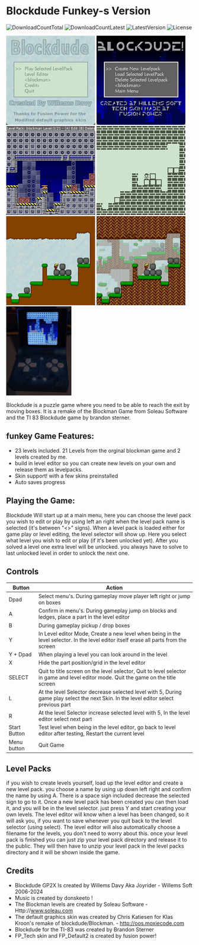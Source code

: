 # Blockdude Funkey-s Version
![DownloadCountTotal](https://img.shields.io/github/downloads/joyrider3774/blockdude_funkey/total?label=total%20downloads&style=plastic) ![DownloadCountLatest](https://img.shields.io/github/downloads/joyrider3774/blockdude_funkey/latest/total?style=plastic) ![LatestVersion](https://img.shields.io/github/v/tag/joyrider3774/blockdude_funkey?label=Latest%20version&style=plastic) ![License](https://img.shields.io/github/license/joyrider3774/blockdude_funkey?style=plastic)

![screenshot 1](metadata/screenshot1.png) ![screenshot 2](metadata/screenshot2.png) ![screenshot 3](metadata/screenshot3.png) 
![screenshot 4](metadata/screenshot4.png) ![screenshot 5](metadata/screenshot5.png) ![screenshot 6](metadata/screenshot6.png)
![screenshot 7](metadata/screenshot7.png)


Blockdude is a puzzle game where you need to be able to reach the exit by moving boxes. 
It is a remake of the Blockman Game from Soleau Software and the TI 83 Blockdude game by brandon sterner. 

## funkey Game Features:
- 23 levels included. 21 Levels from the orginal blockman game and 2 levels created by me. 
- build in level editor so you can create new levels on your own and release them as levelpacks. 
- Skin support! with a few skins preinstalled
- Auto saves progress

## Playing the Game:
Blockdude Will start up at a main menu, here you can choose the level pack you wish to edit or play by using left an right when the level pack name is selected (it's between "<>" signs). 
When a level pack is loaded either for game play or level editing, the level selector will show up. Here you select what level you wish to edit or play (if it's been unlocked yet). 
After you solved a level one extra level will be unlocked. you always have to solve to last unlocked level in order to unlock the next one.

## Controls

| Button | Action |
| ------ | ------ |
| Dpad | Select menu's. During gameplay move player left right or jump on boxes |
| A | Confirm in menu's. During gameplay jump on blocks and ledges, place a part in the level editor |
| B | During gameplay pickup / drop boxes |
| Y | In Level editor Mode, Create a new level when being in the level selector. In the level editor itself erase all parts from the screen |
| Y + Dpad | When playing a level you can look around in the level |
| X | Hide the part position/grid in the level editor |
| SELECT | Quit to title screen on the level selector, Quit to level selector in game and level editor mode. Quit the game on the title screen |
| L | At the level Selector decrease selected level with 5, During game play select the next Skin. In the level editor select previous part |
| R | At the level Selector increase selected level with 5, In the level editor select next part |
| Start Button | Test level when being in the level editor, go back to level editor after testing, Restart the current level |
| Menu button | Quit Game |


## Level Packs
if you wish to create levels yourself, load up the level editor and create a new level pack. you choose a name by using up down left right and confirm the name by using A. There is a space sign included decrease the selected sign to go to it. Once a new level pack has been created you can then load it, and you will be in the level selector. just press Y and start creating your own levels. The level editor will know when a level has been changed, so it will ask you, if you want to save whenever you quit back to the level selector (using select). The level editor will also automatically choose a filename for the levels, you don't need to worry about this. once your level pack is finished you can just zip your level pack directory and release it to the public. They will then have to unzip your level pack in the level packs directory and it will be shown inside the game.


## Credits
- Blockdude GP2X Is created by Willems Davy Aka Joyrider - Willems Soft 2006-2024
- Music is created by donskeeto !
- The Blockman levels are created by Soleau Software - Http://www.soleau.com
- The default graphics skin was created by Chris Katiesen for Klas Kroon's remake of blockdude/Blockman. - http://oos.moxiecode.com
- Blockdude for the TI-83 was created by Brandon Sterner
- FP_Tech skin and FP_Default2 is created by fusion power!
